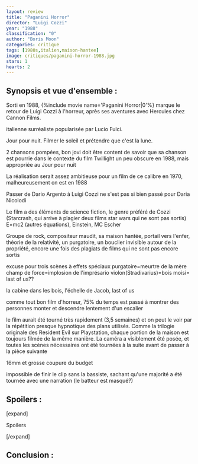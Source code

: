 ```yaml
---
layout: review
title: "Paganini Horror"
director: "Luigi Cozzi"
year: "1988"
classification: "0"
author: "Boris Moon"
categories: critique
tags: [1980s,italien,maison-hantee]
image: critiques/paganini-horror-1988.jpg
stars: 1
hearts: 2
---
```


## Synopsis et vue d'ensemble :

Sorti en 1988, {%include movie name='Paganini Horror|0'%} marque le retour de Luigi Cozzi à l'horreur, après ses aventures avec Hercules chez Cannon Films. 

italienne surréaliste popularisée par Lucio Fulci.


Jour pour nuit. Filmer le soleil et prétendre que c'est la lune.

2 chansons pompées, bon jovi doit être content de savoir que sa chanson est pourrie dans le contexte du film
Twillight un peu obscure en 1988, mais appropriée au Jour pour nuit

La réalisation serait assez ambitieuse pour un film de ce calibre en 1970, malheureusement on est en 1988

Passer de Dario Argento à Luigi Cozzi ne s'est pas si bien passé pour Daria Nicolodi

Le film a des éléments de science fiction, le genre préféré de Cozzi (Starcrash, qui arrive à plagier deux films star wars qui ne sont pas sortis) E=mc2 (autres équations), Einstein, MC Escher

Groupe de rock, compositeur maudit, sa maison hantée, portail vers l'enfer, théorie de la relativité, un purgatoire, un bouclier invisible autour de la propriété, encore une fois des plagiats de films qui ne sont pas encore sortis

excuse pour trois scènes à effets spéciaux
purgatoire=meurtre de la mère
champ de force=implosion de l'imprésario
violon(Stradivarius)=bois moisi= last of us??

la cabine dans les bois, l'échelle de Jacob, last of us

comme tout bon film d'horreur, 75% du temps est passé à montrer des personnes monter et descendre lentement d'un escalier

le film aurait été tourné très rapidement (3,5 semaines) et on peut le voir par la répétition presque hypnotique des plans utilisés. Comme la trilogie originale des Resident Evil sur Playstation, chaque portion de la maison est toujours filmée de la même manière. La caméra a visiblement été posée, et toutes les scènes nécessaires ont été tournées à la suite avant de passer à la pièce suivante

16mm et grosse coupure du budget

impossible de finir le clip sans la bassiste, sachant qu'une majorité a été tournée avec une narration (le batteur est masqué?)

## Spoilers :

[expand]

Spoilers

[/expand]

## Conclusion :

